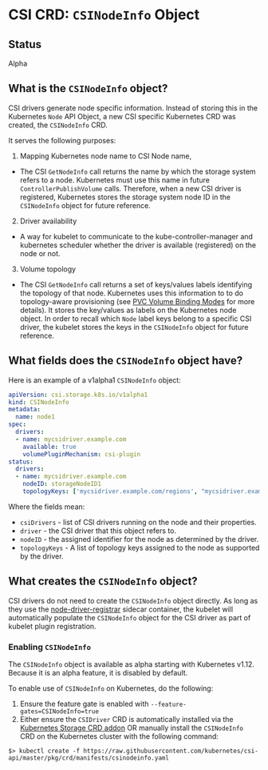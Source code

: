 # CSI CRD: `CSINodeInfo` Object

## Status

Alpha

## What is the `CSINodeInfo` object?

CSI drivers generate node specific information. Instead of storing this in the Kubernetes `Node` API Object, a new CSI specific Kubernetes CRD was created, the `CSINodeInfo` CRD.

It serves the following purposes:

1. Mapping Kubernetes node name to CSI Node name,
  * The CSI `GetNodeInfo` call returns the name by which the storage system refers to a node. Kubernetes must use this name in future `ControllerPublishVolume` calls. Therefore, when a new CSI driver is registered, Kubernetes stores the storage system node ID in the `CSINodeInfo` object for future reference. 
2. Driver availability
  * A way for kubelet to communicate to the kube-controller-manager and kubernetes scheduler whether the driver is available (registered) on the node or not.
3. Volume topology
  * The CSI `GetNodeInfo` call returns a set of keys/values labels identifying the topology of that node. Kubernetes uses this information to to do topology-aware provisioning (see [PVC Volume Binding Modes](https://kubernetes.io/docs/concepts/storage/storage-classes/#volume-binding-mode) for more details). It stores the key/values as labels on the Kubernetes node object. In order to recall which `Node` label keys belong to a specific CSI driver, the kubelet stores the keys in the `CSINodeInfo` object for future reference.
	

## What fields does the `CSINodeInfo` object have?

Here is an example of a v1alpha1 `CSINodeInfo` object:

```YAML
apiVersion: csi.storage.k8s.io/v1alpha1
kind: CSINodeInfo
metadata:
  name: node1
spec:
  drivers:
  - name: mycsidriver.example.com
    available: true
    volumePluginMechanism: csi-plugin
status:
  drivers:
  - name: mycsidriver.example.com
    nodeID: storageNodeID1
    topologyKeys: ['mycsidriver.example.com/regions', "mycsidriver.example.com/zones"]
```

Where the fields mean:

- `csiDrivers` - list of CSI drivers running on the node and their properties.
- `driver` - the CSI driver that this object refers to.
- `nodeID` - the assigned identifier for the node as determined by the driver.
- `topologyKeys` - A list of topology keys assigned to the node as supported by the driver.

## What creates the `CSINodeInfo` object?

CSI drivers do not need to create the `CSINodeInfo` object directly. As long as they use the [node-driver-registrar](node-driver-registrar.md) sidecar container, the kubelet will automatically populate the `CSINodeInfo` object for the CSI driver as part of kubelet plugin registration.

### Enabling `CSINodeInfo`

The `CSINodeInfo` object is available as alpha starting with Kubernetes v1.12. Because it is an alpha feature, it is disabled by default.

To enable use of `CSINodeInfo` on Kubernetes, do the following:

1) Ensure the feature gate is enabled with `--feature-gates=CSINodeInfo=true`
2) Either ensure the `CSIDriver` CRD is automatically installed via the [Kubernetes Storage CRD addon](https://github.com/kubernetes/kubernetes/tree/master/cluster/addons/storage-crds) OR manually install the `CSINodeInfo` CRD on the Kubernetes cluster with the following command:
```
$> kubectl create -f https://raw.githubusercontent.com/kubernetes/csi-api/master/pkg/crd/manifests/csinodeinfo.yaml
```
